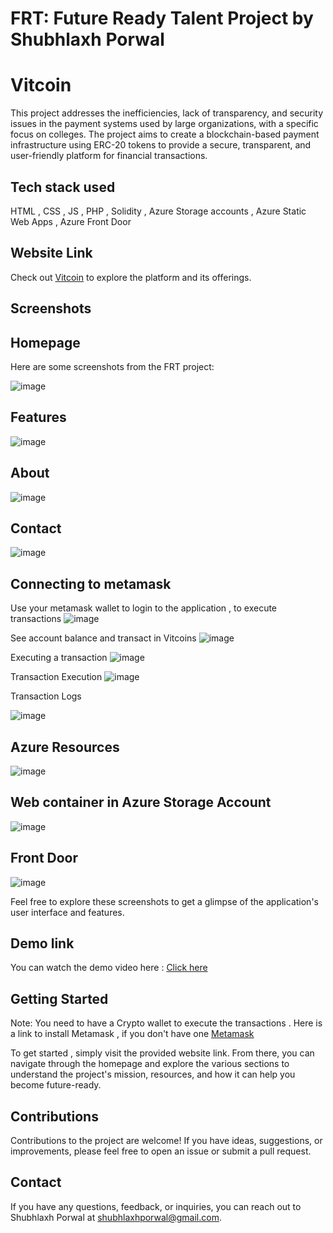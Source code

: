 # FRT: Future Ready Talent Project by Shubhlaxh Porwal

# Vitcoin
This project addresses the inefficiencies, lack of transparency, and security issues in the payment systems used by large organizations, with a specific focus on colleges. The project aims to create a blockchain-based payment infrastructure using ERC-20 tokens to provide a secure, transparent, and user-friendly platform for financial transactions.

## Tech stack used
HTML , CSS , JS , PHP , Solidity , Azure Storage accounts , Azure Static Web Apps , Azure Front Door


## Website Link

Check out [Vitcoin](https://vitcoin-endpoint-d9guhsf8cehqhdb7.z01.azurefd.net/) to explore the platform and its offerings.

## Screenshots

## Homepage

Here are some screenshots from the FRT project:

![image](https://github.com/shubh-p/VITCOIN/assets/89768939/a2d21a75-1dc3-439b-93d7-fa5386c68db7)


## Features
![image](https://github.com/shubh-p/VITCOIN/assets/89768939/a8c033af-dfdf-43a1-849e-025590872ee5)


## About
![image](https://github.com/shubh-p/VITCOIN/assets/89768939/f4397e40-4a25-4549-8599-a2dac74ba937)


## Contact
![image](https://github.com/shubh-p/VITCOIN/assets/89768939/54d98bbb-02e2-4a32-a524-e558415fef4f)


## Connecting to metamask

Use your metamask wallet to login to the application , to execute transactions
![image](https://github.com/shubh-p/VITCOIN/assets/89768939/65805a1c-f6fc-4875-98bf-c33969262c76)

See account balance and transact in Vitcoins
![image](https://github.com/shubh-p/VITCOIN/assets/89768939/68449083-6cb0-4476-893f-fffaea170ffb)

Executing a transaction
![image](https://github.com/shubh-p/VITCOIN/assets/89768939/900823b3-ac00-4a2f-abaa-c3ff16aaadf4)

Transaction Execution
![image](https://github.com/shubh-p/VITCOIN/assets/89768939/019beba9-4a1a-4aab-a9b9-c04af32d11ca)

Transaction Logs

![image](https://github.com/shubh-p/VITCOIN/assets/89768939/f9745ded-8f4b-4255-8891-68da33d2dbd2)





## Azure Resources
![image](https://github.com/shubh-p/VITCOIN/assets/89768939/2baf800e-95cb-4b75-892f-9d5811f6cbb1)

## Web container in Azure Storage Account
![image](https://github.com/shubh-p/VITCOIN/assets/89768939/5858d1a9-9495-4fda-809f-2e6aeb4da1cd)

## Front Door
![image](https://github.com/shubh-p/VITCOIN/assets/89768939/5ce928dd-95ec-4094-8975-327c108c681f)




Feel free to explore these screenshots to get a glimpse of the application's user interface and features.

## Demo link

You can watch the demo video here : [Click here](https://drive.google.com/file/d/1XFUku_E0r37stEp3jJzTcWaS4cAtCia0/view?usp=sharing)


## Getting Started

Note: You need to have a Crypto wallet to execute the transactions . Here is a link to install Metamask , if you don't have one [Metamask](https://metamask.io/download/)

To get started , simply visit the provided website link. From there, you can navigate through the homepage and explore the various sections to understand the project's mission, resources, and how it can help you become future-ready.

## Contributions

Contributions to the project are welcome! If you have ideas, suggestions, or improvements, please feel free to open an issue or submit a pull request.

## Contact

If you have any questions, feedback, or inquiries, you can reach out to Shubhlaxh Porwal at [shubhlaxhporwal@gmail.com](mailto:shubhlaxhporwal@gmail.com).

